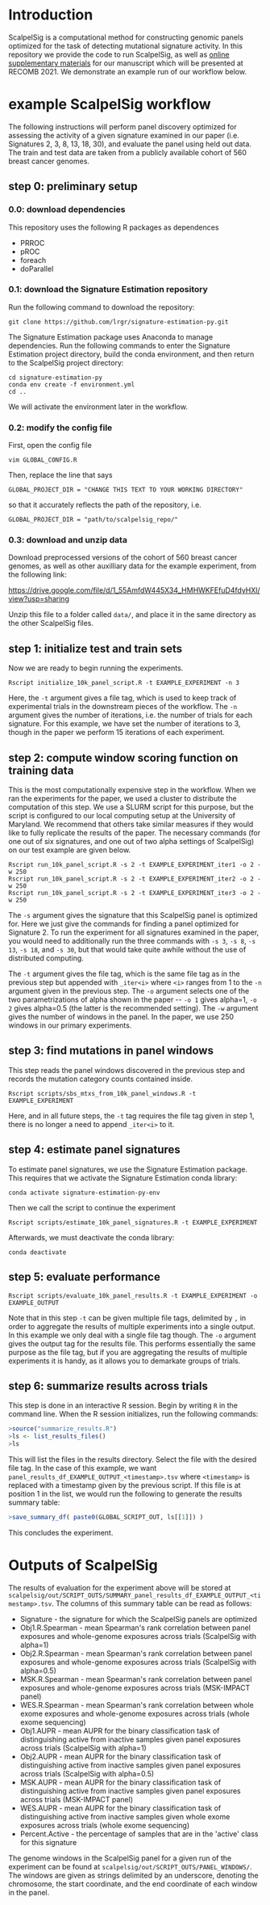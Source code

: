 # Introduction
ScalpelSig is a computational method for constructing genomic panels optimized for the task of detecting mutational signature activity. In this repository we provide the code to run ScalpelSig, as well as [online supplementary materials](https://github.com/lrgr/scalpelsig/blob/main/ScalpelSig%20Supplement.pdf) for our manuscript which will be presented at RECOMB 2021. We demonstrate an example run of our workflow below.

# example ScalpelSig workflow
The following instructions will perform panel discovery optimized for assessing the activity of a given signature examined in our paper (i.e. Signatures 2, 3, 8, 13, 18, 30), and evaluate the panel using held out data. The train and test data are taken from a publicly available cohort of 560 breast cancer genomes.

## step 0: preliminary setup

### 0.0: download dependencies
This repository uses the following R packages as dependences
- PRROC
- pROC
- foreach
- doParallel

### 0.1: download the Signature Estimation repository
Run the following command to download the repository:
``` 
git clone https://github.com/lrgr/signature-estimation-py.git
```
The Signature Estimation package uses Anaconda to manage dependencies. Run the following commands to enter the Signature Estimation project directory, build the conda environment, and then return to the ScalpelSig project directory:
```
cd signature-estimation-py
conda env create -f environment.yml
cd ..
```
We will activate the environment later in the workflow.

### 0.2: modify the config file
First, open the config file
``` 
vim GLOBAL_CONFIG.R 
```

Then, replace the line that says 
``` 
GLOBAL_PROJECT_DIR = "CHANGE THIS TEXT TO YOUR WORKING DIRECTORY" 
```
so that it accurately reflects the path of the repository, i.e.
```
GLOBAL_PROJECT_DIR = "path/to/scalpelsig_repo/"
```

### 0.3: download and unzip data
Download preprocessed versions of the cohort of 560 breast cancer genomes, as well as other auxilliary data for the example experiment, from the following link:

https://drive.google.com/file/d/1_55AmfdW445X34_HMHWKFEfuD4fdyHXl/view?usp=sharing

Unzip this file to a folder called `data/`, and place it in the same directory as the other ScalpelSig files.

## step 1: initialize test and train sets
Now we are ready to begin running the experiments. 
```
Rscript initialize_10k_panel_script.R -t EXAMPLE_EXPERIMENT -n 3
```
Here, the `-t` argument gives a file tag, which is used to keep track of experimental trials in the downstream pieces of the workflow. The `-n` argument gives the number of iterations, i.e. the number of trials for each signature. For this example, we have set the number of iterations to 3, though in the paper we perform 15 iterations of each experiment.

## step 2: compute window scoring function on training data
This is the most computationally expensive step in the workflow. When we ran the experiments for the paper, we used a cluster to distribute the computation of this step. We use a SLURM script for this purpose, but the script is configured to our local computing setup at the University of Maryland. We recommend that others take similar measures if they would like to fully replicate the results of the paper. The necessary commands (for one out of six signatures, and one out of two alpha settings of ScalpelSig) on our test example are given below.

```
Rscript run_10k_panel_script.R -s 2 -t EXAMPLE_EXPERIMENT_iter1 -o 2 -w 250
Rscript run_10k_panel_script.R -s 2 -t EXAMPLE_EXPERIMENT_iter2 -o 2 -w 250
Rscript run_10k_panel_script.R -s 2 -t EXAMPLE_EXPERIMENT_iter3 -o 2 -w 250
```
The `-s` argument gives the signature that this ScalpelSig panel is optimized for. Here we just give the commands for finding a panel optimized for Signature 2. To run the experiment for all signatures examined in the paper, you would need to additionally run the three commands with `-s 3`, `-s 8`, `-s 13`, `-s 18`, and `-s 30`, but that would take quite awhile without the use of distributed computing. 

The `-t` argument gives the file tag, which is the same file tag as in the previous step but appended with `_iter<i>` where `<i>` ranges from 1 to the `-n` argument given in the previous step. The `-o` argument selects one of the two parametrizations of alpha shown in the paper -- `-o 1` gives alpha=1, `-o 2` gives alpha=0.5 (the latter is the recommended setting). The `-w` argument gives the number of windows in the panel. In the paper, we use 250 windows in our primary experiments.

## step 3: find mutations in panel windows
This step reads the panel windows discovered in the previous step and records the mutation category counts contained inside.
```
Rscript scripts/sbs_mtxs_from_10k_panel_windows.R -t EXAMPLE_EXPERIMENT
```
Here, and in all future steps, the `-t` tag requires the file tag given in step 1, there is no longer a need to append `_iter<i>` to it.

## step 4: estimate panel signatures
To estimate panel signatures, we use the Signature Estimation package. This requires that we activate the Signature Estimation conda library:

```conda activate signature-estimation-py-env```

Then we call the script to continue the experiment

```Rscript scripts/estimate_10k_panel_signatures.R -t EXAMPLE_EXPERIMENT```

Afterwards, we must deactivate the conda library:

```conda deactivate```

## step 5: evaluate performance

```
Rscript scripts/evaluate_10k_panel_results.R -t EXAMPLE_EXPERIMENT -o EXAMPLE_OUTPUT 
```
Note that in this step `-t` can be given multiple file tags, delimited by `,` in order to aggregate the results of multiple experiments into a single output. In this example we only deal with a single file tag though. The `-o` argument gives the output tag for the results file. This performs essentially the same purpose as the file tag, but if you are aggregating the results of multiple experiments it is handy, as it allows you to demarkate groups of trials.

## step 6: summarize results across trials
This step is done in an interactive R session. Begin by writing `R` in the command line. When the R session initializes, run the following commands:

```R
>source("summarize_results.R")
>ls <- list_results_files()
>ls
```
This will list the files in the results directory. Select the file with the desired file tag. In the case of this example, we want `panel_results_df_EXAMPLE_OUTPUT_<timestamp>.tsv` where `<timestamp>` is replaced with a timestamp given by the previous script. If this file is at position 1 in the list, we would run the following to generate the results summary table:

```R
>save_summary_df( paste0(GLOBAL_SCRIPT_OUT, ls[[1]]) )
```

This concludes the experiment.

# Outputs of ScalpelSig

The results of evaluation for the experiment above will be stored at `scalpelsig/out/SCRIPT_OUTS/SUMMARY_panel_results_df_EXAMPLE_OUTPUT_<timestamp>.tsv`. The columns of this summary table can be read as follows:

- Signature - the signature for which the ScalpelSig panels are optimized
- Obj1.R.Spearman - mean Spearman's rank correlation between panel exposures and whole-genome exposures across trials (ScalpelSig with alpha=1)
- Obj2.R.Spearman - mean Spearman's rank correlation between panel exposures and whole-genome exposures across trials (ScalpelSig with alpha=0.5)
- MSK.R.Spearman - mean Spearman's rank correlation between panel exposures and whole-genome exposures across trials (MSK-IMPACT panel)
- WES.R.Spearman - mean Spearman's rank correlation between whole exome exposures and whole-genome exposures across trials (whole exome sequencing)
- Obj1.AUPR - mean AUPR for the binary classification task of distinguishing active from inactive samples given panel exposures across trials (ScalpelSig with alpha=1)
- Obj2.AUPR - mean AUPR for the binary classification task of distinguishing active from inactive samples given panel exposures across trials (ScalpelSig with alpha=0.5)
- MSK.AUPR - mean AUPR for the binary classification task of distinguishing active from inactive samples given panel exposures across trials (MSK-IMPACT panel)
- WES.AUPR - mean AUPR for the binary classification task of distinguishing active from inactive samples given whole exome exposures across trials (whole exome sequencing)
- Percent.Active - the percentage of samples that are in the 'active' class for this signature

The genome windows in the ScalpelSig panel for a given run of the experiment can be found at `scalpelsig/out/SCRIPT_OUTS/PANEL_WINDOWS/`. The windows are given as strings delimited by an underscore, denoting the chromosome, the start coordinate, and the end coordinate of each window in the panel.
